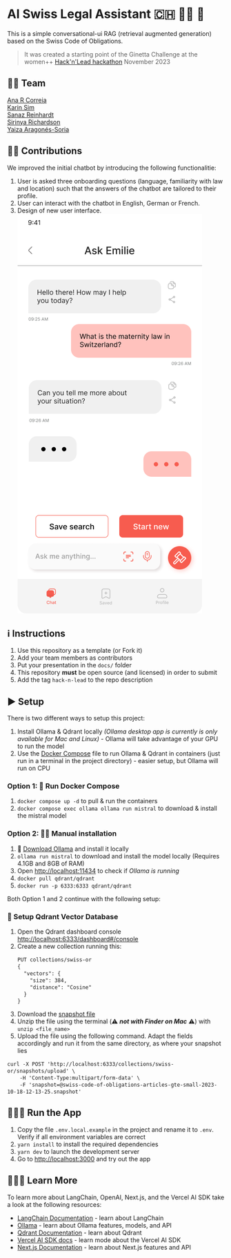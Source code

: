 # AI Swiss Legal Assistant 🇨🇭 👩‍⚖️ 🤖

This is a simple conversational-ui RAG (retrieval augmented generation) based on the Swiss Code of Obligations.

> It was created a starting point of the Ginetta Challenge at the women++ [Hack'n'Lead hackathon](www.womenplusplus.ch/hackandlead) November 2023

## 🙋‍♀️ Team
[Ana R Correia](https://www.linkedin.com/in/ana-correia/) <br />
[Karin Sim](https://www.linkedin.com/in/karin-nakanishi/) <br />
[Sanaz Reinhardt](https://www.linkedin.com/in/sanaz-reinhardt/) <br />
[Sirinya Richardson](https://www.linkedin.com/in/sirinya-richardson/) <br />
[Yaiza Aragonés-Soria](https://www.linkedin.com/in/yaiza-aragonessoria/) <br />

## 👩‍💻 Contributions
We improved the initial chatbot by introducing the following functionalitie:
1. User is asked three onboarding questions (language, familiarity with law and location) such that the answers of the chatbot are tailored to their profile.
2. User can interact with the chatbot in English, German or French.
3. Design of new user interface.
![Home page](https://raw.githubusercontent.com/WomenPlusPlus/ginetta_team2/main/docs/interface_design/Group%20367.png)


## ℹ️ Instructions

1. Use this repository as a template (or Fork it)
2. Add your team members as contributors
3. Put your presentation in the `docs/` folder
4. This repository **must** be open source (and licensed) in order to submit
5. Add the tag `hack-n-lead` to the repo description

## ▶️ Setup

There is two different ways to setup this project:

1. Install Ollama & Qdrant locally _(Ollama desktop app is currently is only available for Mac and Linux)_ - Ollama will take advantage of your GPU to run the model
1. Use the [Docker Compose](https://docs.docker.com/compose/) file to run Ollama & Qdrant in containers (just run in a terminal in the project directory) - easier setup, but Ollama will run on CPU

### Option 1: 🐳 Run Docker Compose

1. `docker compose up -d` to pull & run the containers
1. `docker compose exec ollama ollama run mistral` to download & install the mistral model

### Option 2: 🖐🏼 Manual installation

1. 🦙 [Download Ollama](https://ollama.ai/download) and install it locally
2. `ollama run mistral` to download and install the model locally (Requires 4.1GB and 8GB of RAM)
3. Open <http://localhost:11434> to check if _Ollama is running_
4. `docker pull qdrant/qdrant`
5. `docker run -p 6333:6333 qdrant/qdrant`

Both Option 1 and 2 continue with the following setup:

### 💾 Setup Qdrant Vector Database

1. Open the Qdrant dashboard console <http://localhost:6333/dashboard#/console>
1. Create a new collection running this:
   ```curl
   PUT collections/swiss-or
   {
     "vectors": {
       "size": 384,
       "distance": "Cosine"
     }
   }
   ```
1. Download the [snapshot file](https://huggingface.co/datasets/brunnolou/swiss-code-of-obligations/resolve/main/swiss-code-of-obligations-articles-gte-small-2023-10-18-12-13-25_qdrant-v1-6-1.snapshot.zip)
1. Unzip the file using the terminal (⚠️ **_not with Finder on Mac_** ⚠️) with `unzip <file_name>`
1. Upload the file using the following command. Adapt the fields accordingly and run it from the same directory, as where your snapshot lies

```shell
curl -X POST 'http://localhost:6333/collections/swiss-or/snapshots/upload' \
    -H 'Content-Type:multipart/form-data' \
    -F 'snapshot=@swiss-code-of-obligations-articles-gte-small-2023-10-18-12-13-25.snapshot'
```

## 👩🏽‍💻 Run the App

1. Copy the file `.env.local.example` in the project and rename it to `.env`. Verify if all environment variables are correct
1. `yarn install` to install the required dependencies
1. `yarn dev` to launch the development server
1. Go to <http://localhost:3000> and try out the app

## 👩🏽‍🏫 Learn More

To learn more about LangChain, OpenAI, Next.js, and the Vercel AI SDK take a look at the following resources:

- [LangChain Documentation](https://js.langchain.com/docs) - learn about LangChain
- [Ollama](https://ollama.ai/) - learn about Ollama features, models, and API
- [Qdrant Documentation](https://qdrant.tech/documentation/) - learn about Qdrant
- [Vercel AI SDK docs](https://sdk.vercel.ai/docs) - learn mode about the Vercel AI SDK
- [Next.js Documentation](https://nextjs.org/docs) - learn about Next.js features and API
